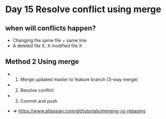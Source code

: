 # Day 15 Resolve conflict using merge

## when will conflicts happen?
- Changing the same file + same line
- A deleted file X, X modified file X
## Method 2 Using merge
- 1. Merge updated master to feature  branch (3-way merge)
- 2. Resolve conflict
- 3. Commit and push

- => https://www.atlassian.com/git/tutorials/merging-vs-rebasing
